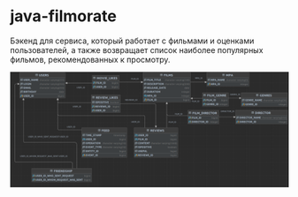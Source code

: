 # java-filmorate
Бэкенд для сервиса, который работает с фильмами и оценками пользователей, а также возвращает список наиболее популярных фильмов, рекомендованных к просмотру.

![Diagram.png](src%2Fmain%2Fresources%2FDiagram.png)

